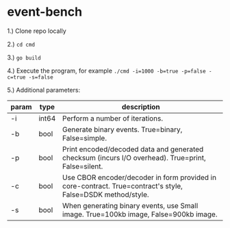 # event-bench
1.) Clone repo locally

2.) `cd cmd`

3.) `go build`

4.) Execute the program, for example
`./cmd -i=1000 -b=true -p=false -c=true -s=false`

5.) Additional parameters:

param | type | description
------|------|---------------------
-i | int64 | Perform a number of iterations.
-b | bool | Generate binary events. True=binary, False=simple.
-p | bool | Print encoded/decoded data and generated checksum (incurs I/O overhead). True=print, False=silent.
-c | bool | Use CBOR encoder/decoder in form provided in core-contract. True=contract's style, False=DSDK method/style.
-s | bool | When generating binary events, use Small image. True=100kb image, False=900kb image.

